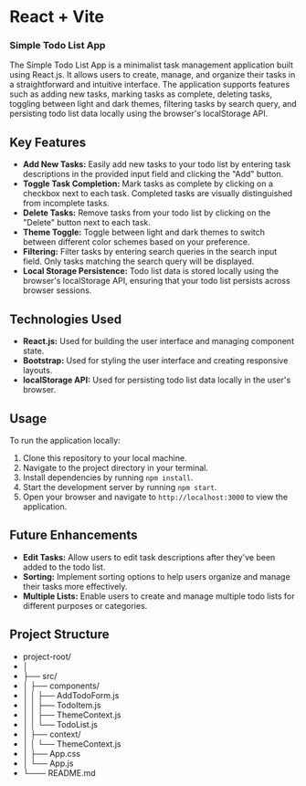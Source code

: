 # React + Vite

### Simple Todo List App
The Simple Todo List App is a minimalist task management application built using React.js. It allows users to create, manage, and organize their tasks in a straightforward and intuitive interface. The application supports features such as adding new tasks, marking tasks as complete, deleting tasks, toggling between light and dark themes, filtering tasks by search query, and persisting todo list data locally using the browser's localStorage API.

## Key Features

- **Add New Tasks:** Easily add new tasks to your todo list by entering task descriptions in the provided input field and clicking the "Add" button.
- **Toggle Task Completion:** Mark tasks as complete by clicking on a checkbox next to each task. Completed tasks are visually distinguished from incomplete tasks.
- **Delete Tasks:** Remove tasks from your todo list by clicking on the "Delete" button next to each task.
- **Theme Toggle:** Toggle between light and dark themes to switch between different color schemes based on your preference.
- **Filtering:** Filter tasks by entering search queries in the search input field. Only tasks matching the search query will be displayed.
- **Local Storage Persistence:** Todo list data is stored locally using the browser's localStorage API, ensuring that your todo list persists across browser sessions.

## Technologies Used

- **React.js:** Used for building the user interface and managing component state.
- **Bootstrap:** Used for styling the user interface and creating responsive layouts.
- **localStorage API:** Used for persisting todo list data locally in the user's browser.

## Usage
To run the application locally:
1. Clone this repository to your local machine.
2. Navigate to the project directory in your terminal.
3. Install dependencies by running `npm install`.
4. Start the development server by running `npm start`.
5. Open your browser and navigate to `http://localhost:3000` to view the application.

## Future Enhancements

- **Edit Tasks:** Allow users to edit task descriptions after they've been added to the todo list.
- **Sorting:** Implement sorting options to help users organize and manage their tasks more effectively.
- **Multiple Lists:** Enable users to create and manage multiple todo lists for different purposes or categories.

## Project Structure

- project-root/
- │
- ├── src/
- │ ├── components/
- │ │ ├── AddTodoForm.js
- │ │ ├── TodoItem.js
- │ │ ├── ThemeContext.js
- │ │ └── TodoList.js
- │ ├── context/
- │ │ └── ThemeContext.js
- │ ├── App.css
- │ └── App.js
- └─── README.md